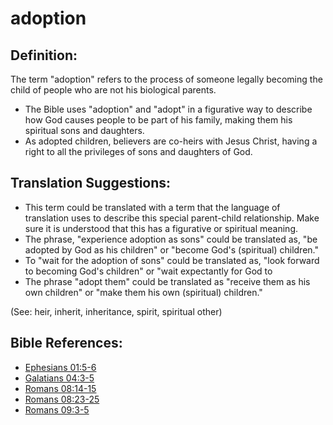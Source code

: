 # adoption #

## Definition: ##

The term "adoption" refers to the process of someone legally becoming the child of people who are not his biological parents.

* The Bible uses "adoption" and "adopt" in a figurative way to describe how God causes people to be part of his family, making them his spiritual sons and daughters.
* As adopted children, believers are co-heirs with Jesus Christ, having a right to all the privileges of sons and daughters of God.

## Translation Suggestions: ##

* This term could be translated with a term that the language of translation uses to describe this special parent-child relationship. Make sure it is understood that this has a figurative or spiritual meaning.
* The phrase, "experience adoption as sons" could be translated as, "be adopted by God as his children" or "become God's (spiritual) children."
* To "wait for the adoption of sons" could be translated as, "look forward to becoming God's children" or "wait expectantly for God to
* The phrase "adopt them" could be translated as "receive them as his own children" or "make them his own (spiritual) children."

(See: heir, inherit, inheritance, spirit, spiritual other)

## Bible References: ##

* [Ephesians 01:5-6](https://door43.org/en/bible/notes/eph/01/05)
* [Galatians 04:3-5](https://door43.org/en/bible/notes/gal/04/03)
* [Romans 08:14-15](https://door43.org/en/bible/notes/rom/08/14)
* [Romans 08:23-25](https://door43.org/en/bible/notes/rom/08/23)
* [Romans 09:3-5](https://door43.org/en/bible/notes/rom/09/03)

